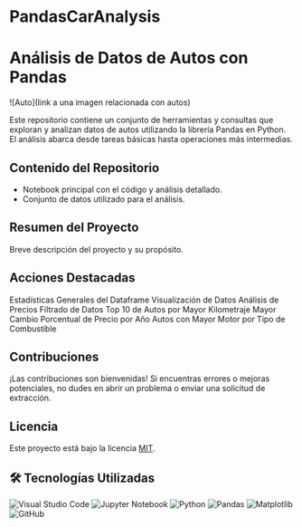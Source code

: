# PandasCarAnalysis


# Análisis de Datos de Autos con Pandas

![Auto](link a una imagen relacionada con autos)

Este repositorio contiene un conjunto de herramientas y consultas que exploran y analizan datos de autos utilizando la librería Pandas en Python. El análisis abarca desde tareas básicas hasta operaciones más intermedias.

## Contenido del Repositorio

- Notebook principal con el código y análisis detallado.
- Conjunto de datos utilizado para el análisis.

## Resumen del Proyecto

Breve descripción del proyecto y su propósito.

## Acciones Destacadas

Estadísticas Generales del Dataframe
Visualización de Datos
Análisis de Precios
Filtrado de Datos
Top 10 de Autos por Mayor Kilometraje
Mayor Cambio Porcentual de Precio por Año
Autos con Mayor Motor por Tipo de Combustible

## Contribuciones

¡Las contribuciones son bienvenidas! Si encuentras errores o mejoras potenciales, no dudes en abrir un problema o enviar una solicitud de extracción.

## Licencia

Este proyecto está bajo la licencia [MIT](LICENSE).

## 🛠 Tecnologías Utilizadas

![Visual Studio Code](https://img.shields.io/badge/Colab-F9AB00?style=for-the-badge&logo=googlecolab&color=525252)
![Jupyter Notebook](https://img.shields.io/badge/jupyter-%23FA0F00.svg?style=for-the-badge&logo=jupyter&logoColor=white)
![Python](https://img.shields.io/badge/python-3670A0?style=for-the-badge&logo=python&logoColor=ffdd54)
![Pandas](https://img.shields.io/badge/pandas-%23150458.svg?style=for-the-badge&logo=pandas&logoColor=white)
![Matplotlib](https://img.shields.io/badge/Matplotlib-%23ffffff.svg?style=for-the-badge&logo=Matplotlib&logoColor=black)
![GitHub](https://img.shields.io/badge/github-%23121011.svg?style=for-the-badge&logo=github&logoColor=white)

